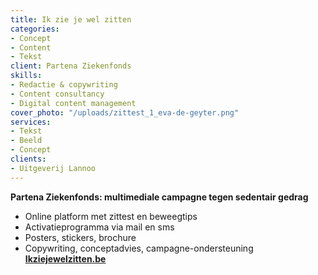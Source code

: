 ```yaml
---
title: Ik zie je wel zitten
categories:
- Concept
- Content
- Tekst
client: Partena Ziekenfonds
skills:
- Redactie & copywriting
- Content consultancy
- Digital content management
cover_photo: "/uploads/zittest_1_eva-de-geyter.png"
services:
- Tekst
- Beeld
- Concept
clients:
- Uitgeverij Lannoo
---
```


**Partena Ziekenfonds: multimediale campagne tegen sedentair gedrag**
* Online platform met zittest en beweegtips
* Activatieprogramma via mail en sms
* Posters, stickers, brochure
* Copywriting, conceptadvies, campagne-ondersteuning
[**Ikziejewelzitten.be**](http://ikziejewelzitten.be)